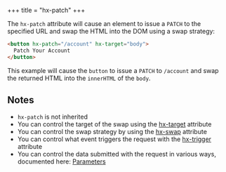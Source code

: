 +++
title = "hx-patch"
+++

The `hx-patch` attribute will cause an element to issue a `PATCH` to the specified URL and swap
the HTML into the DOM using a swap strategy:

```html
<button hx-patch="/account" hx-target="body">
  Patch Your Account
</button>
```

This example will cause the `button` to issue a `PATCH` to `/account` and swap the returned HTML into
 the `innerHTML` of the `body`.
 
## Notes

* `hx-patch` is not inherited
* You can control the target of the swap using the [hx-target](@/attributes/hx-target.md) attribute
* You can control the swap strategy by using the [hx-swap](@/attributes/hx-swap.md) attribute
* You can control what event triggers the request with the [hx-trigger](@/attributes/hx-trigger.md) attribute
* You can control the data submitted with the request in various ways, documented here: [Parameters](@/docs.md#parameters)
